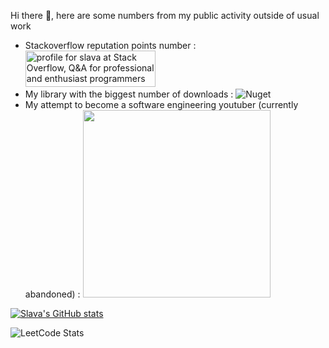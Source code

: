  Hi there 👋, here are some numbers from my public activity outside of usual work
- Stackoverflow reputation points number : <a href="https://stackoverflow.com/users/1801080/slava"><img src="https://stackoverflow.com/users/flair/1801080.png" width="208" height="58" alt="profile for slava at Stack Overflow, Q&amp;A for professional and enthusiast programmers" title="profile for slava at Stack Overflow, Q&amp;A for professional and enthusiast programmers"></a>
- My library with the biggest number of downloads : ![Nuget](https://img.shields.io/nuget/dt/kafka-net-core?label=kafka-net-core&style=for-the-badge)
- My attempt to become a software engineering youtuber (currently abandoned) : <img src="https://github.com/user-attachments/assets/c3bcf15c-2114-469e-8c2b-6d2fc6e7c1c8" width="300">

[![Slava's GitHub stats](https://github-readme-stats.vercel.app/api?username=snmslavk)](https://github.com/snmslavk)

![LeetCode Stats](https://leetcard.jacoblin.cool/snmslavk?theme=unicorn&font=Atkinson%20Hyperlegible)



<!--
**snmslavk/snmslavk** is a ✨ _special_ ✨ repository because its `README.md` (this file) appears on your GitHub profile.

Here are some ideas to get you started:

- 🔭 I’m currently working on ...
- 🌱 I’m currently learning ...
- 👯 I’m looking to collaborate on ...
- 🤔 I’m looking for help with ...
- 💬 Ask me about ...
- 📫 How to reach me: ...
- 😄 Pronouns: ...
- ⚡ Fun fact: ...
-->
